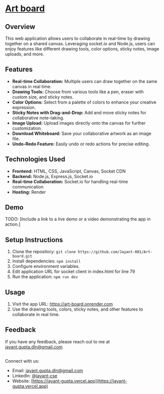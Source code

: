 # [Art board](https://art-board.onrender.com/)

## Overview
This web application allows users to collaborate in real-time by drawing together on a shared canvas. Leveraging socket.io and Node.js, users can enjoy features like different drawing tools, color options, sticky notes, image uploads, and more.

## Features
- **Real-time Collaboration:** Multiple users can draw together on the same canvas in real time.
- **Drawing Tools:** Choose from various tools like a pen, eraser with custom size, and sticky notes.
- **Color Options:** Select from a palette of colors to enhance your creative expression.
- **Sticky Notes with Drag-and-Drop:** Add and move sticky notes for collaborative note-taking.
- **Image Upload:** Upload images directly onto the canvas for further customization.
- **Download Whiteboard:** Save your collaborative artwork as an image file.
- **Undo-Redo Feature:** Easily undo or redo actions for precise editing.

## Technologies Used
- **Frontend:** HTML, CSS, JavaScript, Canvas, Socket CDN
- **Backend:** Node.js, Express.js, Socket.io
- **Real-time Collaboration:** Socket.io for handling real-time communication
- **Hosting:** Render

## Demo
TODO: [Include a link to a live demo or a video demonstrating the app in action.]

## Setup Instructions
1. Clone the repository: `git clone https://github.com/Jayant-001/Art-board.git`
2. Install dependencies: `npm install`
3. Configure environment variables.
4. Edit application URL for socket client in index.html for line 79 
5. Run the application: `npm run dev`


## Usage
1. Visit the app URL: https://art-board.onrender.com
2. Use the drawing tools, colors, sticky notes, and other features to collaborate in real time.


## Feedback

If you have any feedback, please reach out to me at jayant.gupta.dln@gmail.com

##

Connect with us:
- Email: [jayant.gupta.dln@gmail.com](jayant.gupta.dln@gmail.com)
- LinkedIn: [@jayant-cse](https://www.linkedin.com/in/jayant-cse/)
- Website: [https://jayant-gupta.vercel.app](https://jayant-gupta.vercel.app)
